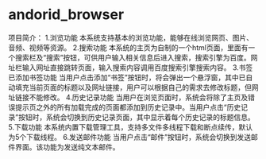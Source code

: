 # andorid_browser
项目简介：
1.浏览功能
	本系统支持基本的浏览功能，能够在线浏览网页、图片、音频、视频等资源。
2.搜索功能
	本系统的主页为自制的一个html页面，里面有一个搜索栏及“搜索”按钮，可供用户输入相关信息后进入搜索，搜索引擎为百度。网址栏输入网址直接跳转页面，输入搜索内容调用百度搜索引擎搜索内容。
3.书签已添加书签功能
    当用户点击添加“书签”按钮时，将会弹出一个悬浮窗，其中已自动填充当前页面的标题以及网址链接，用户可以根据自己的需求去修改标题，但网址链接不能修改。
4.历史记录功能
	当用户在浏览页面时，系统会将除了主页及错误提示页之外的所有加载完成的页面都添加到历史记录中。当用户点击“历史记录”按钮时，系统会切换到历史记录页面，其中显示着每个历史记录的标题信息。
5.下载功能
	本系统内置下载管理工具，支持多文件多线程下载和断点续传，默认为5个下载线程。
6.发送邮件功能
	当用户点击“邮件”按钮时，系统会切换到发送邮件界面。该功能为发送纯文本邮件。
